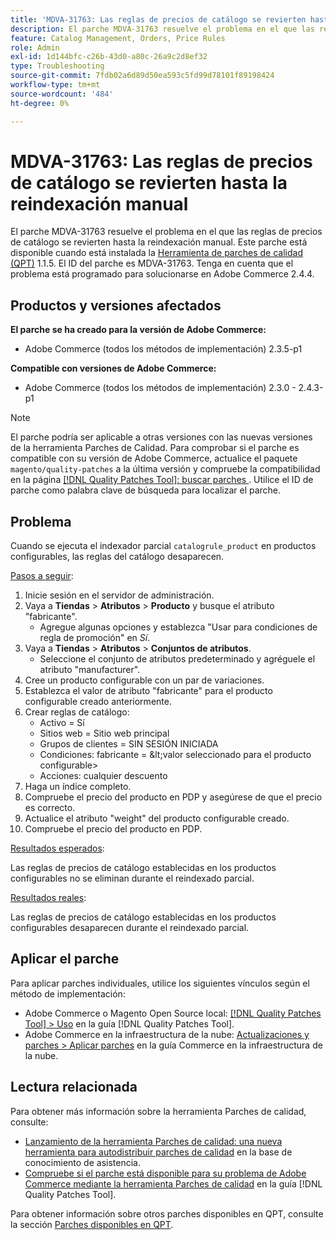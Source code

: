 ```yaml
---
title: 'MDVA-31763: Las reglas de precios de catálogo se revierten hasta la reindexación manual'
description: El parche MDVA-31763 resuelve el problema en el que las reglas de precios de catálogo se revierten hasta la reindexación manual. Este parche está disponible cuando está instalada la [Quality Patches Tool (QPT)](https://experienceleague.adobe.com/en/docs/commerce-operations/tools/quality-patches-tool/quality-patches-tool-to-self-serve-quality-patches) 1.1.5. El ID del parche es MDVA-31763. Tenga en cuenta que el problema está programado para solucionarse en Adobe Commerce 2.4.4.
feature: Catalog Management, Orders, Price Rules
role: Admin
exl-id: 1d144bfc-c26b-43d0-a80c-26a9c2d8ef32
type: Troubleshooting
source-git-commit: 7fdb02a6d89d50ea593c5fd99d78101f89198424
workflow-type: tm+mt
source-wordcount: '484'
ht-degree: 0%

---
```


# MDVA-31763: Las reglas de precios de catálogo se revierten hasta la reindexación manual

El parche MDVA-31763 resuelve el problema en el que las reglas de precios de catálogo se revierten hasta la reindexación manual. Este parche está disponible cuando está instalada la [Herramienta de parches de calidad (QPT)](https://experienceleague.adobe.com/en/docs/commerce-operations/tools/quality-patches-tool/quality-patches-tool-to-self-serve-quality-patches) 1.1.5. El ID del parche es MDVA-31763. Tenga en cuenta que el problema está programado para solucionarse en Adobe Commerce 2.4.4.

## Productos y versiones afectados

**El parche se ha creado para la versión de Adobe Commerce:**

* Adobe Commerce (todos los métodos de implementación) 2.3.5-p1

**Compatible con versiones de Adobe Commerce:**

* Adobe Commerce (todos los métodos de implementación) 2.3.0 - 2.4.3-p1

>[!NOTE]
>
>El parche podría ser aplicable a otras versiones con las nuevas versiones de la herramienta Parches de Calidad. Para comprobar si el parche es compatible con su versión de Adobe Commerce, actualice el paquete `magento/quality-patches` a la última versión y compruebe la compatibilidad en la página [[!DNL Quality Patches Tool]: buscar parches ](https://experienceleague.adobe.com/en/docs/commerce-operations/tools/quality-patches-tool/quality-patches-tool-to-self-serve-quality-patches). Utilice el ID de parche como palabra clave de búsqueda para localizar el parche.

## Problema

Cuando se ejecuta el indexador parcial `catalogrule_product` en productos configurables, las reglas del catálogo desaparecen.

<u>Pasos a seguir</u>:

1. Inicie sesión en el servidor de administración.
1. Vaya a **Tiendas** > **Atributos** > **Producto** y busque el atributo &quot;fabricante&quot;.
   * Agregue algunas opciones y establezca &quot;Usar para condiciones de regla de promoción&quot; en *Sí*.
1. Vaya a **Tiendas** > **Atributos** > **Conjuntos de atributos**.
   * Seleccione el conjunto de atributos predeterminado y agréguele el atributo &quot;manufacturer&quot;.
1. Cree un producto configurable con un par de variaciones.
1. Establezca el valor de atributo &quot;fabricante&quot; para el producto configurable creado anteriormente.
1. Crear reglas de catálogo:
   * Activo = Sí
   * Sitios web = Sitio web principal
   * Grupos de clientes = SIN SESIÓN INICIADA
   * Condiciones: fabricante = \&lt;valor seleccionado para el producto configurable>
   * Acciones: cualquier descuento
1. Haga un índice completo.
1. Compruebe el precio del producto en PDP y asegúrese de que el precio es correcto.
1. Actualice el atributo &quot;weight&quot; del producto configurable creado.
1. Compruebe el precio del producto en PDP.

<u>Resultados esperados</u>:

Las reglas de precios de catálogo establecidas en los productos configurables no se eliminan durante el reindexado parcial.

<u>Resultados reales</u>:

Las reglas de precios de catálogo establecidas en los productos configurables desaparecen durante el reindexado parcial.

## Aplicar el parche

Para aplicar parches individuales, utilice los siguientes vínculos según el método de implementación:

* Adobe Commerce o Magento Open Source local: [[!DNL Quality Patches Tool] > Uso](/help/tools/quality-patches-tool/usage.md) en la guía [!DNL Quality Patches Tool].
* Adobe Commerce en la infraestructura de la nube: [Actualizaciones y parches > Aplicar parches](https://experienceleague.adobe.com/docs/commerce-cloud-service/user-guide/develop/upgrade/apply-patches.html) en la guía Commerce en la infraestructura de la nube.

## Lectura relacionada

Para obtener más información sobre la herramienta Parches de calidad, consulte:

* [Lanzamiento de la herramienta Parches de calidad: una nueva herramienta para autodistribuir parches de calidad](https://experienceleague.adobe.com/en/docs/commerce-operations/tools/quality-patches-tool/quality-patches-tool-to-self-serve-quality-patches) en la base de conocimiento de asistencia.
* [Compruebe si el parche está disponible para su problema de Adobe Commerce mediante la herramienta Parches de calidad](/help/tools/quality-patches-tool/patches-available-in-qpt/check-patch-for-magento-issue-with-magento-quality-patches.md) en la guía [!DNL Quality Patches Tool].

Para obtener información sobre otros parches disponibles en QPT, consulte la sección [Parches disponibles en QPT](https://support.magento.com/hc/en-us/sections/360010506631-Patches-available-in-MQP-tool-).
